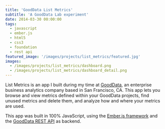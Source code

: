 ```yaml
---
title: 'GoodData List Metrics'
subtitle: 'A GoodData Lab experiment'
date: 2014-03-30 00:00:00
tags:
  - javascript
  - ember.js
  - html5
  - css3
  - foundation
  - rest api
featured_image: '/images/projects/list_metrics/featured.jpg'
images:
  - /images/projects/list_metrics/dashboard.png
  - /images/projects/list_metrics/dashboard_detail.png
---
```

List Metrics is an app I built during my time at [GoodData](http://www.gooddata.com), an enterprise business analytics company based in San Francisco, CA. This app lets you browse and view metrics defined within your GoodData projects, find unused metrics and delete them, and analyze how and where your metrics are used.

This app was built in 100% JavaScript, using the [Ember.js framework](http://emberjs.com/) and the [GoodData REST API](https://developer.gooddata.com/api) as backend.
